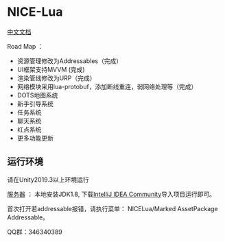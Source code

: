 # NICE-Lua

[中文文档](https://justin-sky.github.io/Nice-Lua)

Road Map ：

* 资源管理修改为Addressables（完成）
* UI框架支持MVVM (完成)
* 渲染管线修改为URP（完成）
* 网络模块采用lua-protobuf，添加断线重连，弱网络处理等（完成）
* DOTS地图系统
* 新手引导系统
* 任务系统
* 聊天系统
* 红点系统
* 更多功能更新

## 运行环境

请在Unity2019.3以上环境运行

[服务器](https://github.com/Justin-sky/Nice-Server) ： 本地安装JDK1.8, 下载[IntelliJ IDEA Community](https://www.jetbrains.com/idea/)导入项目运行即可。

首次打开若addressable报错，请执行菜单： NICELua/Marked AssetPackage Addressable。

QQ群：346340389
